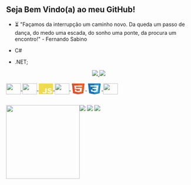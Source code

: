 ## Seja Bem Vindo(a) ao meu GitHub!

- ⏳ "Façamos da interrupção um caminho novo. Da queda um passo de dança, do medo uma escada, do sonho uma ponte, da procura um encontro!" - Fernando Sabino

- C#
- .NET;

<div align='center'>
  <a href='https://github.com/JeostonJunior'>
  <img height='180em' src="https://github-readme-stats.vercel.app/api?username=JeostonJunior&show_icons=true&theme=great-gatsby&count_private=true"/> 
  <img height='180em' src="https://github-readme-stats.vercel.app/api/top-langs/?username=JeostonJunior&layout=compact&langs_count=5&theme=great-gatsby"/> 
</div>
  
<div style="display: inline_block"><br>
  <img align="center" height="30" width="40" src="https://cdn.jsdelivr.net/gh/devicons/devicon/icons/csharp/csharp-original.svg" />
  <img align="center" height="30" width="40" src="https://cdn.jsdelivr.net/gh/devicons/devicon/icons/bootstrap/bootstrap-original.svg" />
  <img align="center" height="30" width="40" src="https://raw.githubusercontent.com/devicons/devicon/master/icons/javascript/javascript-plain.svg"/>
  <img align="center" height="30" width="40" src="https://cdn.jsdelivr.net/gh/devicons/devicon/icons/nodejs/nodejs-original-wordmark.svg" />
  <img align="center" height="30" width="40" src="https://raw.githubusercontent.com/devicons/devicon/master/icons/html5/html5-original.svg"/>
  <img align="center" height="30" width="40" src="https://raw.githubusercontent.com/devicons/devicon/master/icons/css3/css3-original.svg"/>
  <img align="center" height="30" width="40" src="https://cdn.jsdelivr.net/gh/devicons/devicon/icons/mysql/mysql-original-wordmark.svg" />
</div>
       
          
          
  ##
 
<div style="display: inline_block"> 
  <a href="https://www.instagram.com/araujo_crz.jr/" target="_blank"><img src="https://img.shields.io/badge/-Instagram-%23E4405F?style=for-the-badge&logo=instagram&logoColor=white" target="_blank"></a>
  <a href = "mailto:jeostonjunior@gmail.com"><img src="https://img.shields.io/badge/Gmail-D14836?style=for-the-badge&logo=gmail&logoColor=white" target="_blank"></a>
  <a href="https://www.linkedin.com/in/jeoston-araujo/" target="_blank"><img src="https://img.shields.io/badge/LinkedIn-0077B5?style=for-the-badge&logo=linkedin&logoColor=white" target="_blank"></a>
  <img  align='left' width='200' height='200' src="https://media.discordapp.net/attachments/606149658062094373/930560644619567134/download20220102143311.png?width=598&height=598"/>
</div>

